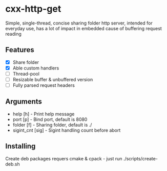 # cxx-http-get #

Simple, single-thread, concise sharing folder http server, intended for everyday use, has a lot of impact in embedded cause of buffering request reading

## Features ##

 - [x] Share folder
 - [x] Able custom handlers
 - [ ] Thread-pool
 - [ ] Resizable buffer & unbuffered version
 - [ ] Fully parsed request headers

## Arguments ##

 - help [h] - Print help message
 - port [p] - Bind port, default is 8080
 - folder [f] - Sharing folder, default is ./
 - sigint_cnt [sig] - Sigint handling count before abort

## Installing ##

Create deb packages requers cmake & cpack - just run ./scripts/create-deb.sh
